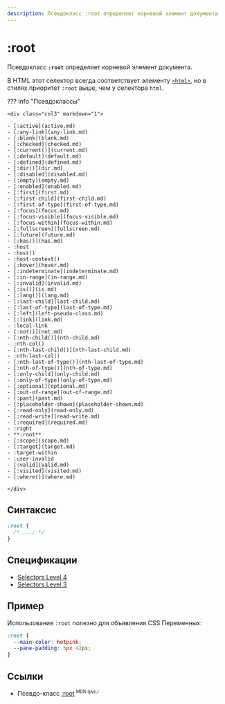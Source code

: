 ```yaml
---
description: Псевдокласс :root определяет корневой элемент документа
---
```


# :root

Псевдокласс **`:root`** определяет корневой элемент документа.

В HTML этот селектор всегда соответствует элементу [`<html>`](../html/html.md), но в стилях приоритет `:root` выше, чем у селектора `html`.

??? info "Псевдоклассы"

    <div class="col3" markdown="1">

    - [:active](active.md)
    - [:any-link](any-link.md)
    - [:blank](blank.md)
    - [:checked](checked.md)
    - [:current()](current.md)
    - [:default](default.md)
    - [:defined](defined.md)
    - [:dir()](dir.md)
    - [:disabled](disabled.md)
    - [:empty](empty.md)
    - [:enabled](enabled.md)
    - [:first](first.md)
    - [:first-child](first-child.md)
    - [:first-of-type](first-of-type.md)
    - [:focus](focus.md)
    - [:focus-visible](focus-visible.md)
    - [:focus-within](focus-within.md)
    - [:fullscreen](fullscreen.md)
    - [:future](future.md)
    - [:has()](has.md)
    - :host
    - :host()
    - :host-context()
    - [:hover](hover.md)
    - [:indeterminate](indeterminate.md)
    - [:in-range](in-range.md)
    - [:invalid](invalid.md)
    - [:is()](is.md)
    - [:lang()](lang.md)
    - [:last-child](last-child.md)
    - [:last-of-type](last-of-type.md)
    - [:left](left-pseudo-class.md)
    - [:link](link.md)
    - :local-link
    - [:not()](not.md)
    - [:nth-child()](nth-child.md)
    - :nth-col()
    - [:nth-last-child()](nth-last-child.md)
    - :nth-last-col()
    - [:nth-last-of-type()](nth-last-of-type.md)
    - [:nth-of-type()](nth-of-type.md)
    - [:only-child](only-child.md)
    - [:only-of-type](only-of-type.md)
    - [:optional](optional.md)
    - [:out-of-range](out-of-range.md)
    - [:past](past.md)
    - [:placeholder-shown](placeholder-shown.md)
    - [:read-only](read-only.md)
    - [:read-write](read-write.md)
    - [:required](required.md)
    - :right
    - **:root**
    - [:scope](scope.md)
    - [:target](target.md)
    - :target-within
    - :user-invalid
    - [:valid](valid.md)
    - [:visited](visited.md)
    - [:where()](where.md)

    </div>

## Синтаксис

```css
:root {
  /* ...; */
}
```

## Спецификации

- [Selectors Level 4](https://drafts.csswg.org/selectors-4/#root-pseudo)
- [Selectors Level 3](https://drafts.csswg.org/selectors-3/#root-pseudo)

## Пример

Использование `:root` полезно для объявления CSS Переменных:

```css
:root {
  --main-color: hotpink;
  --pane-padding: 5px 42px;
}
```

## Ссылки

- Псевдо-класс [:root](https://developer.mozilla.org/ru/docs/Web/CSS/:root) <sup><small>MDN (рус.)</small></sup>
